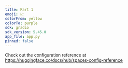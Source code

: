 ```yaml
---
title: Part 1
emoji: 📈
colorFrom: yellow
colorTo: purple
sdk: gradio
sdk_version: 5.45.0
app_file: app.py
pinned: false
---
```


Check out the configuration reference at https://huggingface.co/docs/hub/spaces-config-reference
